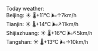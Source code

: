 Today weather:  
Beijing: ☀️   🌡️+11°C 🌬️↑7km/h  
Tianjin: ☀️   🌡️+14°C 🌬️↗11km/h  
Shijiazhuang: ☀️   🌡️+16°C 🌬️↖5km/h  
Tangshan: ☀️   🌡️+13°C 🌬️→10km/h  
